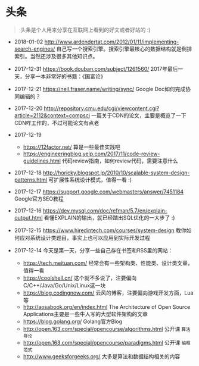 # 头条

> 头条是个人用来分享在互联网上看到的好文或者好站的 :) 

- 2018-01-02 http://www.ardendertat.com/2012/01/11/implementing-search-engines/ 自己写一个搜索引擎。搜索引擎最核心的数据结构就是倒排索引。当然还涉及很多其他知识点。

- 2017-12-31 https://book.douban.com/subject/1261560/ 2017年最后一天，分享一本非常好的书籍：《国富论》

- 2017-12-21 https://neil.fraser.name/writing/sync/ Google Doc如何完成协同编辑的？

- 2017-12-20 http://repository.cmu.edu/cgi/viewcontent.cgi?article=2112&context=compsci 一篇关于CDN的论文，主要是概览了一下
CDN咋工作的，不过可能论文有点老

- 2017-12-19

    - https://12factor.net/ 算是一些最佳实践吧
    - https://engineeringblog.yelp.com/2017/11/code-review-guidelines.html 代码review指南，如何review代码，需要注意什么

- 2017-12-18 http://horicky.blogspot.jp/2010/10/scalable-system-design-patterns.html 可扩展性系统设计模式，值得一看 :)

- 2017-12-17 https://support.google.com/webmasters/answer/7451184 Google官方SEO教程

- 2017-12-16 https://dev.mysql.com/doc/refman/5.7/en/explain-output.html 看懂EXPLAIN的输出，就已经踏出SQL优化的一大步了 :)

- 2017-12-15 https://www.hiredintech.com/courses/system-design 教你如何应对系统设计类题目，事实上也可以应用到实际开发过程

- 2017-12-14 今天是第一天，分享一些自己存在书签和RSS里的网站：

    - https://tech.meituan.com/ 经常会有一些架构类、性能类、设计类文章，值得一看
    - https://coolshell.cn/ 这个就不多说了，注要偏向C/C++/Java/Go/Unix/Linux这一块
    - https://blog.codingnow.com/ 云风的博客，注要偏向游戏开发方面，Lua等
    - http://aosabook.org/en/index.html The Architecture of Open Source Applications主要是一些牛人写的大型软件架构的文章
    - https://blog.golang.org/ Golang官方Blog
    - http://open.163.com/special/opencourse/algorithms.html 公开课 `算法导论`
    - http://open.163.com/special/opencourse/paradigms.html 公开课 `编程范式`
    - http://www.geeksforgeeks.org/ 大多是算法和数据结构相关的内容
